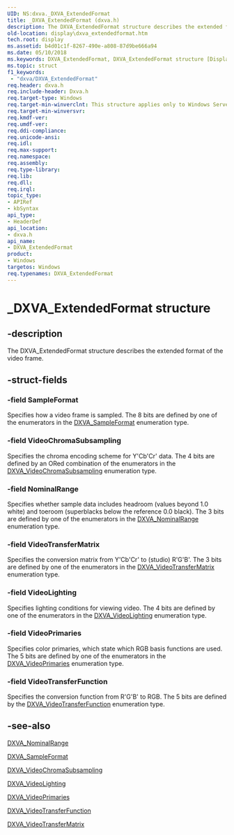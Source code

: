 ```yaml
---
UID: NS:dxva._DXVA_ExtendedFormat
title: _DXVA_ExtendedFormat (dxva.h)
description: The DXVA_ExtendedFormat structure describes the extended format of the video frame.
old-location: display\dxva_extendedformat.htm
tech.root: display
ms.assetid: b4d01c1f-8267-490e-a808-87d9be666a94
ms.date: 05/10/2018
ms.keywords: DXVA_ExtendedFormat, DXVA_ExtendedFormat structure [Display Devices], _DXVA_ExtendedFormat, display.dxva_extendedformat, dxva/DXVA_ExtendedFormat, dxvaref_3e46e283-492a-4ec5-8213-ff05215b0676.xml
ms.topic: struct
f1_keywords:
 - "dxva/DXVA_ExtendedFormat"
req.header: dxva.h
req.include-header: Dxva.h
req.target-type: Windows
req.target-min-winverclnt: This structure applies only to Windows Server 2003 with SP1 and later, and Windows XP with SP2 and later.
req.target-min-winversvr: 
req.kmdf-ver: 
req.umdf-ver: 
req.ddi-compliance: 
req.unicode-ansi: 
req.idl: 
req.max-support: 
req.namespace: 
req.assembly: 
req.type-library: 
req.lib: 
req.dll: 
req.irql: 
topic_type:
- APIRef
- kbSyntax
api_type:
- HeaderDef
api_location:
- dxva.h
api_name:
- DXVA_ExtendedFormat
product:
- Windows
targetos: Windows
req.typenames: DXVA_ExtendedFormat
---
```


# _DXVA_ExtendedFormat structure


## -description


The DXVA_ExtendedFormat structure describes the extended format of the video frame. 


## -struct-fields




### -field SampleFormat

Specifies how a video frame is sampled. The 8 bits are defined by one of the enumerators in the <a href="https://docs.microsoft.com/windows-hardware/drivers/ddi/content/dxva/ne-dxva-_dxva_sampleformat">DXVA_SampleFormat</a> enumeration type.


### -field VideoChromaSubsampling

Specifies the chroma encoding scheme for Y'Cb'Cr' data. The 4 bits are defined by an ORed combination of the enumerators in the <a href="https://docs.microsoft.com/windows-hardware/drivers/ddi/content/dxva/ne-dxva-_dxva_videochromasubsampling">DXVA_VideoChromaSubsampling</a> enumeration type. 


### -field NominalRange

Specifies whether sample data includes headroom (values beyond 1.0 white) and toeroom (superblacks below the reference 0.0 black). The 3 bits are defined by one of the enumerators in the <a href="https://docs.microsoft.com/windows-hardware/drivers/ddi/content/dxva/ne-dxva-_dxva_nominalrange">DXVA_NominalRange</a> enumeration type. 


### -field VideoTransferMatrix

Specifies the conversion matrix from Y'Cb'Cr' to (studio) R'G'B'. The 3 bits are defined by one of the enumerators in the <a href="https://docs.microsoft.com/windows-hardware/drivers/ddi/content/dxva/ne-dxva-_dxva_videotransfermatrix">DXVA_VideoTransferMatrix</a> enumeration type. 


### -field VideoLighting

Specifies lighting conditions for viewing video. The 4 bits are defined by one of the enumerators in the <a href="https://docs.microsoft.com/windows-hardware/drivers/ddi/content/dxva/ne-dxva-_dxva_videolighting">DXVA_VideoLighting</a> enumeration type. 


### -field VideoPrimaries

Specifies color primaries, which state which RGB basis functions are used. The 5 bits are defined by one of the enumerators in the <a href="https://docs.microsoft.com/windows-hardware/drivers/ddi/content/dxva/ne-dxva-_dxva_videoprimaries">DXVA_VideoPrimaries</a> enumeration type. 


### -field VideoTransferFunction

Specifies the conversion function from R'G'B' to RGB. The 5 bits are defined by the <a href="https://docs.microsoft.com/windows-hardware/drivers/ddi/content/dxva/ne-dxva-_dxva_videotransferfunction">DXVA_VideoTransferFunction</a> enumeration type. 


## -see-also




<a href="https://docs.microsoft.com/windows-hardware/drivers/ddi/content/dxva/ne-dxva-_dxva_nominalrange">DXVA_NominalRange</a>



<a href="https://docs.microsoft.com/windows-hardware/drivers/ddi/content/dxva/ne-dxva-_dxva_sampleformat">DXVA_SampleFormat</a>



<a href="https://docs.microsoft.com/windows-hardware/drivers/ddi/content/dxva/ne-dxva-_dxva_videochromasubsampling">DXVA_VideoChromaSubsampling</a>



<a href="https://docs.microsoft.com/windows-hardware/drivers/ddi/content/dxva/ne-dxva-_dxva_videolighting">DXVA_VideoLighting</a>



<a href="https://docs.microsoft.com/windows-hardware/drivers/ddi/content/dxva/ne-dxva-_dxva_videoprimaries">DXVA_VideoPrimaries</a>



<a href="https://docs.microsoft.com/windows-hardware/drivers/ddi/content/dxva/ne-dxva-_dxva_videotransferfunction">DXVA_VideoTransferFunction</a>



<a href="https://docs.microsoft.com/windows-hardware/drivers/ddi/content/dxva/ne-dxva-_dxva_videotransfermatrix">DXVA_VideoTransferMatrix</a>
 

 

